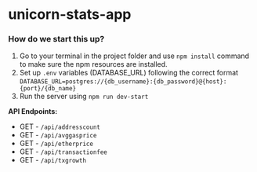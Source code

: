 # unicorn-stats-app

### How do we start this up?
1. Go to your terminal in the project folder and use `npm install` command to make sure the npm resources are installed.
2. Set up `.env` variables (DATABASE_URL) following the correct format `DATABASE_URL=postgres://{db_username}:{db_password}@{host}:{port}/{db_name}`
3. Run the server using `npm run dev-start`

**API Endpoints:**
- GET - `/api/addresscount`
- GET - `/api/avggasprice`
- GET - `/api/etherprice`
- GET - `/api/transactionfee`
- GET - `/api/txgrowth`
